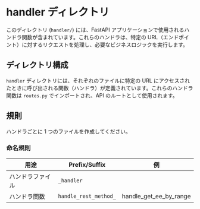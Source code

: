 # handler ディレクトリ

このディレクトリ (`handler/`) には、FastAPI アプリケーションで使用されるハンドラ関数が含まれています。これらのハンドラは、特定の URL（エンドポイント）に対するリクエストを処理し、必要なビジネスロジックを実行します。

## ディレクトリ構成

`handler` ディレクトリには、それぞれのファイルに特定の URL にアクセスされたときに呼び出される関数（ハンドラ）が定義されています。これらのハンドラ関数は `routes.py` でインポートされ、API のルートとして使用されます。

## 規則

ハンドラごとに 1 つのファイルを作成してください。

### 命名規則

| 用途             | Prefix/Suffix         | 例                     |
| ---------------- | --------------------- | ---------------------- |
| ハンドラファイル | `_handler`            |
| ハンドラ関数     | `handle_rest_method_` | handle_get_ee_by_range |
